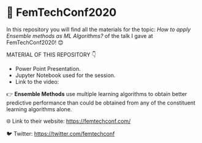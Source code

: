 # :pushpin: FemTechConf2020

In this repository you will find all the materials for the topic: _How to apply Ensemble methods as ML Algorithms?_ of the talk I gave at FemTechConf2020! :blush: 

MATERIAL OF THIS REPOSITORY :point_down:

- Power Point Presentation.
- Jupyter Notebook used for the session.
- Link to the video: 

:point_right: **Ensemble Methods** use multiple learning algorithms to obtain better predictive performance than could be obtained from any of the constituent learning algorithms alone.

:globe_with_meridians: Link to their website: https://femtechconf.com/

:bird: Twitter: https://twitter.com/femtechconf 


